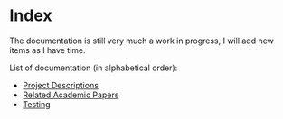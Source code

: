 # Index

The documentation is still very much a work in progress, I will add new items as I have time.

List of documentation (in alphabetical order):
- [Project Descriptions](projects.md)
- [Related Academic Papers](papers.md)
- [Testing](testing.md)
